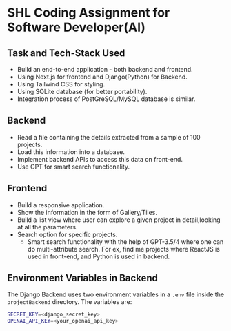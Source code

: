 # SHL Coding Assignment for Software Developer(AI)

## Task and Tech-Stack Used

- Build an end-to-end application - both backend and frontend.
- Using Next.js for frontend and Django(Python) for Backend.
- Using Tailwind CSS for styling.
- Using SQLite database (for better portability).
- Integration process of PostGreSQL/MySQL database is similar.

## Backend

- Read a file containing the details extracted from a sample of 100 projects.
- Load this information into a database.
- Implement backend APIs to access this data on front-end.
- Use GPT for smart search functionality.

## Frontend

- Build a responsive application.
- Show the information in the form of Gallery/Tiles.
- Build a list view where user can explore a given project in detail,looking at all the parameters.
- Search option for specific projects.
  - Smart search functionality with the help of GPT-3.5/4 where one can do multi-attribute search. For ex, find me projects where ReactJS is used in front-end, and Python is used in backend.

## Environment Variables in Backend

The Django Backend uses two environment variables in a `.env` file inside the `projectBackend` directory. The variables are:

```bash
SECRET_KEY=<django_secret_key>
OPENAI_API_KEY=<your_openai_api_key>
```
